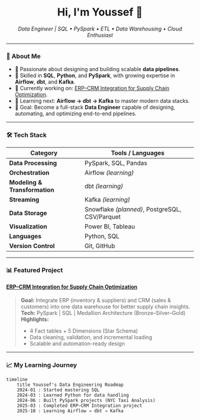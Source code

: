 <h1 align="center">Hi, I'm Youssef 👋</h1>

<p align="center">
  <em>Data Engineer | SQL • PySpark • ETL • Data Warehousing • Cloud Enthusiast</em>
</p>

---

### 🚀 About Me

- 🧩 Passionate about designing and building scalable **data pipelines**.  
- 🧠 Skilled in **SQL**, **Python**, and **PySpark**, with growing expertise in **Airflow**, **dbt**, and **Kafka**.  
- 💼 Currently working on: [ERP–CRM Integration for Supply Chain Optimization](https://github.com/YoussefMakram27/ERP-CRM-Integration-for-Supply-Chain-Optimization).  
- 🌱 Learning next: **Airflow → dbt → Kafka** to master modern data stacks.  
- 🎯 Goal: Become a full-stack **Data Engineer** capable of designing, automating, and optimizing end-to-end pipelines.  

---

### 🛠️ Tech Stack

| Category | Tools / Languages |
|-----------|-------------------|
| **Data Processing** | PySpark, SQL, Pandas |
| **Orchestration** | Airflow *(learning)* |
| **Modeling & Transformation** | dbt *(learning)* |
| **Streaming** | Kafka *(learning)* |
| **Data Storage** | Snowflake *(planned)*, PostgreSQL, CSV/Parquet |
| **Visualization** | Power BI, Tableau |
| **Languages** | Python, SQL |
| **Version Control** | Git, GitHub |

---

### 📊 Featured Project

#### [ERP–CRM Integration for Supply Chain Optimization](https://github.com/YoussefMakram27/ERP-CRM-Integration-for-Supply-Chain-Optimization)

> **Goal:** Integrate ERP (inventory & suppliers) and CRM (sales & customers) into one data warehouse for better supply chain insights.  
> **Tech:** PySpark | SQL | Medallion Architecture (Bronze–Silver–Gold)  
> **Highlights:**  
> - 4 Fact tables + 5 Dimensions (Star Schema)  
> - Data cleaning, validation, and incremental loading  
> - Scalable and automation-ready design  

---

### 📈 My Learning Journey

```mermaid
timeline
    title Youssef's Data Engineering Roadmap
    2024-01 : Started mastering SQL
    2024-03 : Learned Python for data handling
    2024-06 : Built PySpark projects (NYC Taxi Analysis)
    2025-03 : Completed ERP–CRM Integration project
    2025-10 : Learning Airflow → dbt → Kafka
